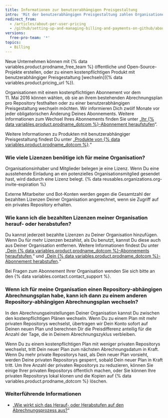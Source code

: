 ```yaml
---
title: Informationen zur benutzerabhängigen Preisgestaltung
intro: 'Mit der benutzerabhängigen Preisgestaltung zahlen Organisationen nach Teamgröße, um auf erweiterte Tools zur Zusammenarbeit und Verwaltung für Teams sowie optional auf Kontrollfunktionen für Sicherheit, Compliance und Bereitstellung zuzugreifen.'
redirect_from:
  - /articles/about-per-user-pricing
  - /github/setting-up-and-managing-billing-and-payments-on-github/about-per-user-pricing
versions:
  free-pro-team: '*'
topics:
  - Billing
---
```

Neue Unternehmen können mit {% data variables.product.prodname_free_team %} öffentliche und Open-Source-Projekte erstellen, oder zu einem kostenpflichtigen Produkt mit benutzerabhängiger Preisgestaltung [wechseln]({% data variables.product.pricing_url %}).

Organisationen mit einem kostenpflichtigen Abonnement vor dem 11. Mai 2016 können wählen, ob sie an ihrem bestehenden Abrechnungsplan pro Repository festhalten oder zu einer benutzerabhängigen Preisgestaltung wechseln möchten. Wir informieren Dich zwölf Monate vor jeder obligatorischen Änderung Deines Abonnements. Weitere Informationen zum Wechsel Ihres Abonnements finden Sie unter „[Ihr {% data variables.product.prodname_dotcom %}-Abonnement heraufstufen](/articles/upgrading-your-github-subscription)“.

Weitere Informationen zu Produkten mit benutzerabhängiger Preisgestaltung findest Du unter „[Produkte von {% data variables.product.prodname_dotcom %}](/articles/githubs-products).“

### Wie viele Lizenzen benötige ich für meine Organisation?

Organisationsinhaber und Mitglieder belegen je eine Lizenz. Wenn Du eine ausstehende Einladung an ein potenzielles Organisationsmitglied gesendet hast, wird dadurch eine Lizenz belegt. {% data reusables.organizations.org-invite-expiration %}

Externe Mitarbeiter und Bot-Konten werden gegen die Gesamtzahl der bezahlten Lizenzen Deiner Organisation angerechnet, wenn sie Zugriff auf ein privates Repository erhalten.

### Wie kann ich die bezahlten Lizenzen meiner Organisation herauf- oder herabstufen?

Du kannst jederzeit bezahlte Lizenzen zu Deiner Organisation hinzufügen. Wenn Du für mehr Lizenzen bezahlst, als Du benutzt, kannst Du diese auch aus Deiner Organisation entfernen. Weitere Informationen findest Du unter „[Dein {% data variables.product.prodname_dotcom %}-Abonnements heraufstufen ](/articles/upgrading-your-github-subscription)“ und „[Dein {% data variables.product.prodname_dotcom %}-Abonnement herabstufen](/articles/downgrading-your-github-subscription).“

Bei Fragen zum Abonnement Ihrer Organisation wenden Sie sich bitte an den {% data variables.contact.contact_support %}.

### Wenn ich für meine Organisation einen Repository-abhängigen Abrechnungsplan habe, kann ich dann zu einem anderen Repository-abhängigen Abrechnungsplan wechseln?

In den Abrechnungseinstellungen Deiner Organisation kannst Du zwischen den kostenpflichtigen Plänen wechseln. Wenn Du zu einem Plan mit mehr privaten Repositorys wechselst, übertragen wir Dein Konto sofort auf Deinen neuen Plan und berechnen Dir die Preisdifferenz anteilig für die Anzahl der Tage, die in Deinem Abrechnungszyklus verbleiben.

Wenn Du zu einem kostenpflichtigen Plan mit weniger privaten Repositorys wechselst, tritt Dein neuer Plan zum nächsten Abrechnungsdatum in Kraft. Wenn Du mehr private Repositorys hast, als Dein neuer Plan vorsieht, werden Deine privaten Repositorys gesperrt, sobald Dein neuer Plan in Kraft tritt. Um Ihre Anzahl der privaten Repositorys zu reduzieren, können Sie einige Ihrer privaten Repositorys öffentlich machen, oder Sie können Ihre privaten Repositorys lokal klonen und die Kopien auf {% data variables.product.prodname_dotcom %} löschen.

### Weiterführende Informationen

- „[Wie wirkt sich das Herauf- oder Herabstufen auf den Abrechnungsprozess aus?](/articles/how-does-upgrading-or-downgrading-affect-the-billing-process)“
